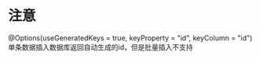 # 注意

@Options(useGeneratedKeys = true, keyProperty = "id", keyColumn = "id")  
单条数据插入数据库返回自动生成的id，但是批量插入不支持